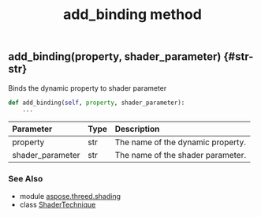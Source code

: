 ﻿---
title: add_binding method
second_title: Aspose.3D for Python via .NET API References
description: 
type: docs
weight: 20
url: /python-net/aspose.threed.shading/shadertechnique/add_binding/
is_root: false
---

## add_binding(property, shader_parameter) {#str-str}

Binds the dynamic property to shader parameter



```python
def add_binding(self, property, shader_parameter):
    ...
```


| Parameter | Type | Description |
| :- | :- | :- |
| property | str | The name of the dynamic property. |
| shader_parameter | str | The name of the shader parameter. |



### See Also
* module [aspose.threed.shading](../../)
* class [ShaderTechnique](/3d/python-net/aspose.threed.shading/shadertechnique)
